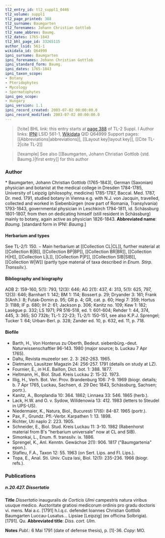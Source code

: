 ```yaml
---
tl2_entry_id: tl2_suppl1_0446
tl2_volume: suppl1
tl2_page_printed: 388
tl2_surname: Baumgarten
tl2_forenames: Johann Christian Gottlob
tl2_name_abbrev: Baumg.
tl2_dates: 1765-1843
tl2_bhl_page_id: 33265115
author_lsid: 561-1
wikidata_id: Q64999
ipni_surname: Baumgarten
ipni_forenames: Johann Christian Gottlob
ipni_standard_form: Baumg.
ipni_dates: 1765-1843
ipni_taxon_scope: 
- Botany
- Pteridophytes
- Mycology
- Spermatophytes
ipni_geo_scope: 
- Hungary
ipni_version: 1.1
ipni_record_created: 2003-07-02 00:00:00.0
ipni_record_modified: 2003-07-02 00:00:00.0
---
```


> [!cite] BHL link: this entry starts at [page 388](https://www.biodiversitylibrary.org/page/33265115) of TL-2 Suppl. I
> Author links: [IPNI](https://www.ipni.org/a/561-1) LSID 561-1, [Wikidata](https://www.wikidata.org/wiki/Q64999) QID Q64999
> Support pages: [[Abbreviations|abbreviations]], [[Layout key|layout key]], [[Cite TL-2|cite TL-2]]

> [!example] See also [[Baumgarten, Johann Christian Gottlob {std. Baumg.}|first entry]] for this author

### Author

\* Baumgarten, Johann Christian Gottlob (1765-1843), German (Saxonian) physician and botanist at the medical college in Dresden 1784-1785, University of Leipzig (philosophy, medicine) 1785-1787, Baccal. Med. 1787, Dr. med. 1791, studied botany in Vienna e.g. with N.J. von Jacquin, travelled, collected and worked in Siebenbürgen (now part of Romania, Transylvania) 1793-1843, governmental physician in Leschkirch 1794-1811, id. Schässburg 1801-1807, from then on dedicating himself (still resident in Schässburg) mainly to botany, again active as physician 1826-1843. 
**Abbreviated name**: *Baumg.* \[standard form in IPNI: *Baumg.*\]

#### Herbarium and types

See TL-2/1: 150. − Main herbarium at [[Collection CL|CL]], further material at [[Collection B|B]], [[Collection BP|BP]], [[Collection BR|BR]], [[Collection H|H]], [[Collection L|L]], [[Collection P|P]], [[Collection SIB|SIB]], [[Collection W|W]] (partly type material of taxa described in *Enum. Stirp. Transsilv.*).

#### Bibliography and biography

ADB 2: 159-160, 5(1): 793, 12(3): 646; AG 2(1): 437, 4: 313, 5(1): 625, 797, 12(3): 646; Barnhart 1: 142; BM 1: 114; Bossert p. 29; Dryander 3: 161; Frank 3(Anh.): 8; Futak-Domin p. 95; GR p. 4; GR, cat. p. 60; Hegi 7: 359; Hortus 3: 1188; IF p. 680; IH 2: 61; Jackson p. 306; Kanitz no. 109; Kew 1: 182; Lasègue p. 332; LS 1971; PR 516-518, ed. 1: 601-604; Rehder 1: 44, 374, 445, 3: 365; SO 732b; TL-1: 22-23; TL-2/1: 150-151, see also K.P.J. Sprengel; Tucker 1: 64; Urban-Berl. p. 328; Zander ed. 10, p. 632, ed. 11, p. 718.

#### Biofile

- Barth, H., Von Honterus zu Oberth, Bedeut. siebenbürg.-deut. Naturwissenschaftler 96-143. 1980 (major source; b. Luckau 7 Apr 1765).
- Daltu, Revista muzeelor ser. 2. 3: 262-263. 1965.
- Dietmann, Lausitzer Magazin 24: 256-257. 1791 (details on study at LZ).
- Fournier, E., *in* H.E. Baillon, Dict. bot. 1: 388. 1877.
- Heltmann, H., Biol. Stud. Kreis Luckau 2: 15-32. 1973.
- Illig, H., Verh. Bot. Ver. Prov. Brandenburg 106: 7-9. 1969 (biogr. details; b. 7 Apr 1765, Luckau, Sachsen, d. 29 Dec 1843, Schässburg, Sachsen; portr.).
- Kanitz, A., Bonplandia 10: 364. 1862; Linnaea 33: 546. 1865 (herb.).
- Lack, H.W. and O. v. Sydow, Willdenowia 13: 412. 1983 (letters to Steudel in UPS-US).
- Niedermaier, K., Natura, Biol., Bucuresti 17(6): 84-87. 1965 (portr.).
- Pax, F., Grundz. Pfl.-Verbr. Karpathen 1: 13. 1898.
- Richter, Uti naplo 2: 223. 1905.
- Schneider, E., Biol. Stud. Kreis Luckau 11: 3-10. 1982 (Rabenhorst material from B's "herbarium universale" now at CL and SIB).
- Simonkai, L., Enum. fl. transsilv. ix. 1886.
- Sprengel, K., Anl. Kenntn. Gewächse 2(1): 906. 1817 ("Baumgartenia" epon.).
- Stafleu, F.A., Taxon 12: 55. 1963 (on Sert. Lips. and Fl. Lips.).
- Topa, E., Anal. Sti. Univ. Cuza Iasi, Biol. 12(1): 235-236. 1966 (biogr. refs.).

### Publications

##### n.20.427. Dissertatio

**Title**
*Dissertatio* inauguralis *de Corticis Ulmi* campestris natura viribus usuque medico. Auctoritate gratiosi medicorum ordinis pro gradu doctoris vi. mens. Mai a.c. \[1791\] h.l.q.c. defendet Ioannes Christian Gottlob Baumgarten Luccau-Lusatus... Lipsiae \[Leipzig\] (ex officina Solbrigia). \[1791\]. Qu.
**Abbreviated title**: *Diss. cort. Ulm.*

**Notes**
*Publ*.: 6 Mai 1791 (date of defense thesis), p. \[1\]-36. *Copy*: MO.

